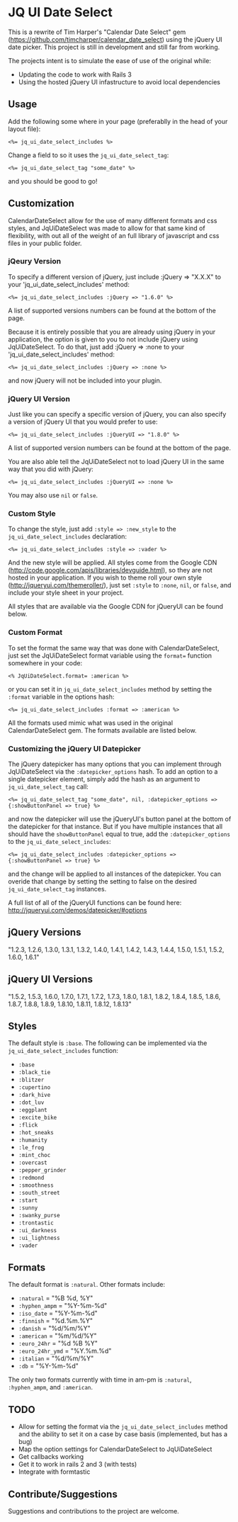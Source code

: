JQ UI Date Select
=================

This is a rewrite of Tim Harper's "Calendar Date Select" gem
(https://github.com/timcharper/calendar_date_select) using the jQuery UI date
picker.  This project is still in development and still far from working.

The projects intent is to simulate the ease of use of the original while:

- Updating the code to work with Rails 3
- Using the hosted jQuery UI infastructure to avoid local dependencies


Usage
-----

Add the following some where in your page (preferablly in the head of your
layout file):

    <%= jq_ui_date_select_includes %>

Change a field to so it uses the `jq_ui_date_select_tag`:

    <%= jq_ui_date_select_tag "some_date" %>

and you should be good to go!


Customization
-------------

CalendarDateSelect allow for the use of many different formats and css styles,
and JqUiDateSelect was made to allow for that same kind of flexibility, with
out all of the weight of an full library of javascript and css files in your
public folder.


### jQeury Version

To specify a different version of jQuery, just include :jQuery => "X.X.X" to
your 'jq_ui_date_select_includes' method:

    <%= jq_ui_date_select_includes :jQuery => "1.6.0" %>

A list of supported versions numbers can be found at the bottom of the page.

Because it is entirely possible that you are already using jQuery in your
application, the option is given to you to not include jQuery using
JqUiDateSelect.  To do that, just add :jQuery => :none to your
'jq_ui_date_select_includes' method:

    <%= jq_ui_date_select_includes :jQuery => :none %>

and now jQuery will not be included into your plugin.


### jQuery UI Version

Just like you can specify a specific version of jQuery, you can also specify a
version of jQuery UI that you would prefer to use:

    <%= jq_ui_date_select_includes :jQueryUI => "1.8.0" %>

A list of supported version numbers can be found at the bottom of the page.

You are also able tell the JqUiDateSelect not to load jQuery UI in the same way
that you did with jQuery:

    <%= jq_ui_date_select_includes :jQueryUI => :none %>

You may also use `nil` or `false`.


### Custom Style

To change the style, just add `:style => :new_style` to the
`jq_ui_date_select_includes` declaration:

    <%= jq_ui_date_select_includes :style => :vader %>

And the new style will be applied.  All styles come from the Google CDN
(http://code.google.com/apis/libraries/devguide.html), so they are not hosted
in your application.  If you wish to theme roll your own style
(http://jqueryui.com/themeroller/), just set `:style` to `:none`, `nil`, or
`false`, and include your style sheet in your project.

All styles that are available via the Google CDN for jQueryUI can be found
below.


### Custom Format

To set the format the same way that was done with CalendarDateSelect, just set
the JqUiDateSelect format variable using the `format=` function somewhere in
your code:

    <% JqUiDateSelect.format= :american %>

or you can set it in `jq_ui_date_select_includes` method by setting the
`:format` variable in the options hash:

    <%= jq_ui_date_select_includes :format => :american %>

All the formats used mimic what was used in the original CalendarDateSelect
gem.  The formats available are listed below.


### Customizing the jQuery UI Datepicker

The jQuery datepicker has many options that you can implement through
JqUiDateSelect via the `:datepicker_options` hash.  To add an option to a
single datepicker element, simply add the hash as an argument to
`jq_ui_date_select_tag` call:

    <%= jq_ui_date_select_tag "some_date", nil, :datepicker_options => {:showButtonPanel => true} %>

and now the datepicker will use the jQueryUI's button panel at the bottom of
the datepicker for that instance.  But if you have multiple instances that all
should have the `showButtonPanel` equal to true, add the `:datepicker_options`
to the `jq_ui_date_select_includes`:

    <%= jq_ui_date_select_includes :datepicker_options => {:showButtonPanel => true} %>

and the change will be applied to all instances of the datepicker.  You can
overide that change by setting the setting to false on the desired
`jq_ui_date_select_tag` instances.

A full list of all of the jQueryUI functions can be found here:
http://jqueryui.com/demos/datepicker/#options


jQuery Versions
---------------
"1.2.3, 1.2.6, 1.3.0, 1.3.1, 1.3.2, 1.4.0, 1.4.1, 1.4.2, 1.4.3, 1.4.4, 1.5.0,
1.5.1, 1.5.2, 1.6.0, 1.6.1"


jQuery UI Versions
------------------
"1.5.2, 1.5.3, 1.6.0, 1.7.0, 1.7.1, 1.7.2, 1.7.3, 1.8.0, 1.8.1, 1.8.2, 1.8.4,
1.8.5, 1.8.6, 1.8.7, 1.8.8, 1.8.9, 1.8.10, 1.8.11, 1.8.12, 1.8.13"


Styles
------

The default style is `:base`.  The following can be implemented via the
`jq_ui_date_select_includes` function:

* `:base`
* `:black_tie`
* `:blitzer`
* `:cupertino`
* `:dark_hive`
* `:dot_luv`
* `:eggplant`
* `:excite_bike`
* `:flick`
* `:hot_sneaks`
* `:humanity`
* `:le_frog`
* `:mint_choc`
* `:overcast`
* `:pepper_grinder`
* `:redmond`
* `:smoothness`
* `:south_street`
* `:start`
* `:sunny`
* `:swanky_purse`
* `:trontastic`
* `:ui_darkness`
* `:ui_lightness`
* `:vader`


Formats
-------

The default format is `:natural`.  Other formats include:

* `:natural` = "%B %d, %Y"
* `:hyphen_ampm` = "%Y-%m-%d"
* `:iso_date` = "%Y-%m-%d"
* `:finnish` = "%d.%m.%Y"
* `:danish` = "%d/%m/%Y"
* `:american` = "%m/%d/%Y"
* `:euro_24hr` = "%d %B %Y"
* `:euro_24hr_ymd` = "%Y.%m.%d"
* `:italian` = "%d/%m/%Y"
* `:db` = "%Y-%m-%d"

The only two formats currently with time
in am-pm is `:natural`, `:hyphen_ampm`, and `:american`.


TODO
----

- Allow for setting the format via the `jq_ui_date_select_includes` method and
  the ability to set it on a case by case basis (implemented, but has a bug)
- Map the option settings for CalendarDateSelect to JqUiDateSelect
- Get callbacks working
- Get it to work in rails 2 and 3 (with tests)
- Integrate with formtastic


Contribute/Suggestions
----------------------
Suggestions and contributions to the project are welcome.
